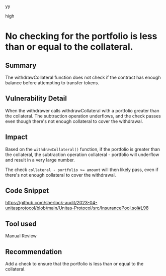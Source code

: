 yy

high

# No checking for the portfolio is less than or equal to the collateral.

## Summary
The withdrawCollateral function does not check if the contract has enough balance before attempting to transfer tokens.

## Vulnerability Detail
When the withdrawer calls withdrawCollateral with a portfolio greater than the collateral. The subtraction operation underflows, and the check passes even though there's not enough collateral to cover the withdrawal.

## Impact
Based on the `withdrawCollateral()` function, if the portfolio is greater than the collateral, the subtraction operation collateral - portfolio will underflow and result in a very large number. 

The check `collateral - portfolio >= amount` will then likely pass, even if there's not enough collateral to cover the withdrawal.

## Code Snippet
https://github.com/sherlock-audit/2023-04-unitasprotocol/blob/main/Unitas-Protocol/src/InsurancePool.sol#L98

## Tool used
Manual Review

## Recommendation
Add a check to ensure that the portfolio is less than or equal to the collateral.